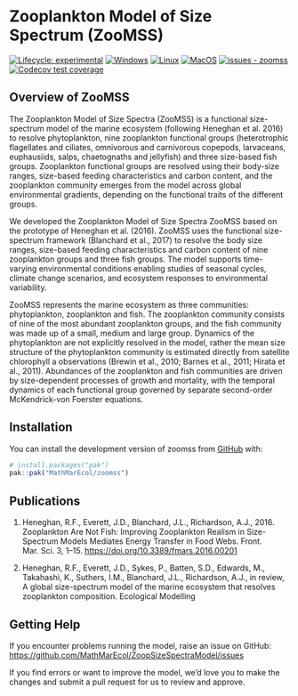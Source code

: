 
<!-- README.md is generated from README.Rmd. Please edit that file -->

# Zooplankton Model of Size Spectrum (ZooMSS)

<!-- # planktonr <a href='https://github.com/MathMarEcol/zoomss'><img src='man/figures/planktonr.png' align="right" width="139px" /></a> -->

<!-- badges: start -->

[![Lifecycle:
experimental](https://img.shields.io/badge/lifecycle-experimental-orange.svg)](https://lifecycle.r-lib.org/articles/stages.html#experimental)
[![Windows](https://github.com/MathMarEcol/zoomss/actions/workflows/Windows.yaml/badge.svg)](https://github.com/MathMarEcol/zoomss/actions/workflows/Windows.yaml)
[![Linux](https://github.com/MathMarEcol/zoomss/actions/workflows/Linux.yaml/badge.svg)](https://github.com/MathMarEcol/zoomss/actions/workflows/Linux.yaml)
[![MacOS](https://github.com/MathMarEcol/zoomss/actions/workflows/MacOS.yaml/badge.svg)](https://github.com/MathMarEcol/zoomss/actions/workflows/MacOS.yaml)
[![issues -
zoomss](https://img.shields.io/github/issues/MathMarEcol/zoomss)](https://github.com/MathMarEcol/zoomss/issues)
[![Codecov test
coverage](https://codecov.io/gh/MathMarEcol/zoomss/graph/badge.svg)](https://app.codecov.io/gh/MathMarEcol/zoomss)
<!-- badges: end -->

## Overview of ZooMSS

The Zooplankton Model of Size Spectra (ZooMSS) is a functional
size-spectrum model of the marine ecosystem (following Heneghan et
al. 2016) to resolve phytoplankton, nine zooplankton functional groups
(heterotrophic flagellates and ciliates, omnivorous and carnivorous
copepods, larvaceans, euphausiids, salps, chaetognaths and jellyfish)
and three size-based fish groups. Zooplankton functional groups are
resolved using their body-size ranges, size-based feeding
characteristics and carbon content, and the zooplankton community
emerges from the model across global environmental gradients, depending
on the functional traits of the different groups.

We developed the Zooplankton Model of Size Spectra ZooMSS based on the
prototype of Heneghan et al. (2016). ZooMSS uses the functional
size-spectrum framework (Blanchard et al., 2017) to resolve the body
size ranges, size-based feeding characteristics and carbon content of
nine zooplankton groups and three fish groups. The model supports
time-varying environmental conditions enabling studies of seasonal
cycles, climate change scenarios, and ecosystem responses to
environmental variability.

ZooMSS represents the marine ecosystem as three communities:
phytoplankton, zooplankton and fish. The zooplankton community consists
of nine of the most abundant zooplankton groups, and the fish community
was made up of a small, medium and large group. Dynamics of the
phytoplankton are not explicitly resolved in the model, rather the mean
size structure of the phytoplankton community is estimated directly from
satellite chlorophyll a observations (Brewin et al., 2010; Barnes et
al., 2011; Hirata et al., 2011). Abundances of the zooplankton and fish
communities are driven by size-dependent processes of growth and
mortality, with the temporal dynamics of each functional group governed
by separate second-order McKendrick-von Foerster equations.

## Installation

You can install the development version of zoomss from
[GitHub](https://github.com/) with:

``` r
# install.packages("pak")
pak::pak("MathMarEcol/zoomss")
```

## Publications

1.  Heneghan, R.F., Everett, J.D., Blanchard, J.L., Richardson,
    A.J., 2016. Zooplankton Are Not Fish: Improving Zooplankton Realism
    in Size-Spectrum Models Mediates Energy Transfer in Food Webs.
    Front. Mar. Sci. 3, 1–15. <https://doi.org/10.3389/fmars.2016.00201>

2.  Heneghan, R.F., Everett, J.D., Sykes, P., Batten, S.D., Edwards, M.,
    Takahashi, K., Suthers, I.M., Blanchard, J.L., Richardson, A.J., in
    review, A global size-spectrum model of the marine ecosystem that
    resolves zooplankton composition. Ecological Modelling

## Getting Help

If you encounter problems running the model, raise an issue on GitHub:
<https://github.com/MathMarEcol/ZoopSizeSpectraModel/issues>

If you find errors or want to improve the model, we’d love you to make
the changes and submit a pull request for us to review and approve.
